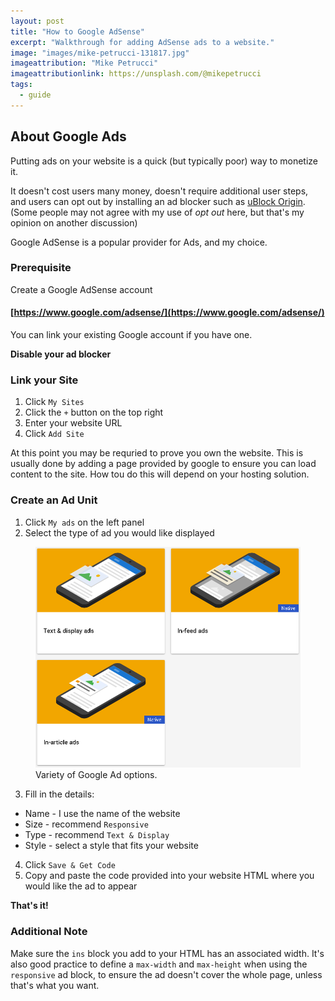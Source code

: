 ```yaml
---
layout: post
title: "How to Google AdSense"
excerpt: "Walkthrough for adding AdSense ads to a website."
image: "images/mike-petrucci-131817.jpg"
imageattribution: "Mike Petrucci"
imageattributionlink: https://unsplash.com/@mikepetrucci
tags:
  - guide
---
```


## About Google Ads

Putting ads on your website is a quick (but typically poor) way to monetize it.

It doesn't cost users many money, doesn't require additional user steps, and users can opt out by installing an ad blocker such as [uBlock Origin][0].
(Some people may not agree with my use of *opt out* here, but that's my opinion on another discussion)

Google AdSense is a popular provider for Ads, and my choice.

### Prerequisite

Create a Google AdSense account

#### [https://www.google.com/adsense/](https://www.google.com/adsense/)

You can link your existing Google account if you have one.

**Disable your ad blocker**

### Link your Site

1. Click `My Sites`
2. Click the `+` button on the top right
3. Enter your website URL
4. Click `Add Site`

At this point you may be requried to prove you own the website.
This is usually done by adding a page provided by google to ensure you can load content to the site. How tou do this will depend on your hosting solution.

### Create an Ad Unit

1. Click `My ads` on the left panel
2. Select the type of ad you would like displayed

<figure>
  <img src="/images/google-options.png">
  <figcaption>Variety of Google Ad options.</figcaption>
</figure>

3. Fill in the details:
  * Name - I use the name of the website
  * Size - recommend `Responsive`
  * Type - recommend `Text & Display`
  * Style - select a style that fits your website
4. Click `Save & Get Code`
5. Copy and paste the code provided into your website HTML where you would like the ad to appear

**That's it!**

### Additional Note

Make sure the `ins` block you add to your HTML has an associated width. It's also good practice to define a `max-width` and `max-height` when using the `responsive` ad block, to ensure the ad doesn't cover the whole page, unless that's what you want.

[0]: https://github.com/gorhill/uBlock
